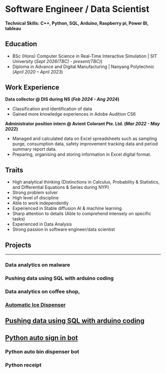 # Software Engineer / Data Scientist

#### Technical Skills: C++, Python, SQL, Arduino, Raspberry pi, Power BI, tableau

## Education
- BSc (Hons) Computer Science in Real-Time Interactive Simulation | SIT University (_Sept 2026(TBC) - present(TBC)_)								       		
- Diploma in Advance and Digital Manufacturing	| Nanyang Polytechnic (_April 2020 – April 2023_)	 			        		

## Work Experience
**Data collector @ DIS during NS (_Feb 2024 - Ang 2024_)**
- Classification and identification of data
- Gained more knowledge experiences in Adobe Audition CS6

**Administrator position intern @ Avient Colorant Pte. Ltd. (_Mar 2022 - May 2022_)**
- Managed and calculated data on Excel spreadsheets such as sampling purge, consumption data, safety improvement tracking data and period summary report data.
- Preparing, organising and storing information in Excel digital format. 

## Traits
- High analytical thinking (Distinctions in Calculus, Probability & Statistics, and Differential Equations & Series during NYP)
- Strong problem solver
- High level of discipline 
- Able to work independently 
- Experienced in Stable diffusion AI & machine learning
- Sharp attention to details (Able to comprehend intensely on specific tasks)
- Experienced in Data Analysis
- Strong passion in software engineer/data scientist

## Projects
--- 
### Data analytics on malware 
### Pushing data using SQL with arduino coding
### Data analytics on coffee shop, 
### [Automatic Ice Dispenser](https://github.com/JS-codev/portfolio/tree/main/Projects/Automatic%20Ice%20Dispenser%20machine)
## [Pushing data using SQL with arduino coding](https://github.com/JS-codev/portfolio/tree/main/Projects/Arduino%20automatic%20monitoring%20system%20with%20SQL)
## [Python auto sign in bot](https://github.com/JS-codev/portfolio/tree/main/Projects/IoT%20Raspberry%20Pi%20automatic%20monitoring%20system%20checker)
### Python auto bin dispenser bot 
### Python receipt 
